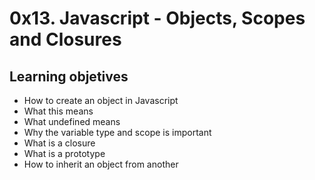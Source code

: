 # 0x13. Javascript - Objects, Scopes and Closures

## Learning objetives

- How to create an object in Javascript
- What this means
- What undefined means
- Why the variable type and scope is important
- What is a closure
- What is a prototype
- How to inherit an object from another